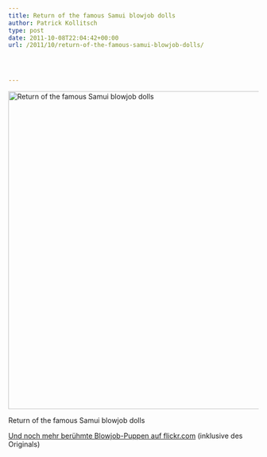 ```yaml
---
title: Return of the famous Samui blowjob dolls
author: Patrick Kollitsch
type: post
date: 2011-10-08T22:04:42+00:00
url: /2011/10/return-of-the-famous-samui-blowjob-dolls/




---
```

<div class="media image">
  <a href="http://www.flickr.com/photos/schreibblogade/6225696569/" title="Return of the famous Samui blowjob dolls by Patrick Kollitsch, on Flickr"><img src="//farm7.static.flickr.com/6156/6225696569_a6c0b90c51_z.jpg" width="640"  alt="Return of the famous Samui blowjob dolls" /></a></p> 
  
  <p>
    Return of the famous Samui blowjob dolls
  </p>
</div>

[Und noch mehr berühmte Blowjob-Puppen auf flickr.com][1] (inklusive des Originals)

 [1]: http://www.flickr.com/photos/schreibblogade/6225696569/in/set-72157627851789066/
